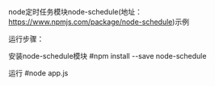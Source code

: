 node定时任务模块node-schedule(地址：https://www.npmjs.com/package/node-schedule)示例  

运行步骤：  

安装node-schedule模块
#npm install --save node-schedule

运行
#node app.js